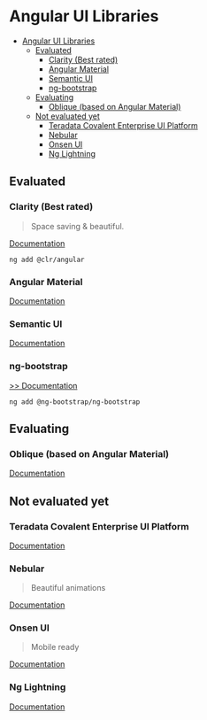 # Angular UI Libraries

<!-- @import "[TOC]" {cmd="toc" depthFrom=1 depthTo=6 orderedList=false} -->

<!-- code_chunk_output -->

- [Angular UI Libraries](#angular-ui-libraries)
  - [Evaluated](#evaluated)
    - [Clarity (Best rated)](#clarity-best-rated)
    - [Angular Material](#angular-material)
    - [Semantic UI](#semantic-ui)
    - [ng-bootstrap](#ng-bootstrap)
  - [Evaluating](#evaluating)
    - [Oblique (based on Angular Material)](#oblique-based-on-angular-material)
  - [Not evaluated yet](#not-evaluated-yet)
    - [Teradata Covalent Enterprise UI Platform](#teradata-covalent-enterprise-ui-platform)
    - [Nebular](#nebular)
    - [Onsen UI](#onsen-ui)
    - [Ng Lightning](#ng-lightning)

<!-- /code_chunk_output -->

## Evaluated

### Clarity (Best rated)

> Space saving & beautiful.

[Documentation](https://clarity.design/get-started/developing/angular/)

```shell
ng add @clr/angular
```

### Angular Material

[Documentation](https://material.angular.io/)

### Semantic UI

[Documentation](https://ng-semantic.herokuapp.com/#/)

### ng-bootstrap

[>> Documentation](https://ng-bootstrap.github.io/#/home)

```shell
ng add @ng-bootstrap/ng-bootstrap
```

## Evaluating

### Oblique (based on Angular Material)

[Documentation](https://oblique.bit.admin.ch/oblique)

## Not evaluated yet

### Teradata Covalent Enterprise UI Platform

[Documentation](https://teradata.github.io/covalent/v3/#/)

### Nebular

> Beautiful animations

[Documentation](https://akveo.github.io/nebular/)

### Onsen UI

> Mobile ready

[Documentation](https://onsen.io/v2/api/angular2/)

### Ng Lightning

[Documentation](https://ng-lightning.github.io/ng-lightning/#/)
